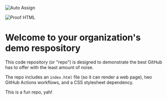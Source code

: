 ![Auto Assign](https://github.com/fbn2025/demo-repository/actions/workflows/auto-assign.yml/badge.svg)

![Proof HTML](https://github.com/fbn2025/demo-repository/actions/workflows/proof-html.yml/badge.svg)

# Welcome to your organization's demo respository

This code repository (or "repo") is designed to demonstrate the best GitHub has to offer with the least amount of noise.

The repo includes an `index.html` file (so it can render a web page), two GitHub Actions workflows, and a CSS stylesheet dependency.

This is a fun repo, yah!